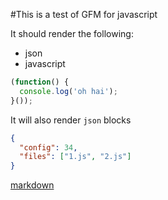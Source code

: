 <!--
@-name:The name is this
@-description: Monkey
-->
#This is a test of GFM for javascript

It should render the following:

* json
* javascript

```javascript
(function() {
  console.log('oh hai');  
}());
```

It will also render `json` blocks

```json
{
  "config": 34,
  "files": ["1.js", "2.js"]
}
```

[markdown](http://daringfireball.net/projects/markdown/syntax)
